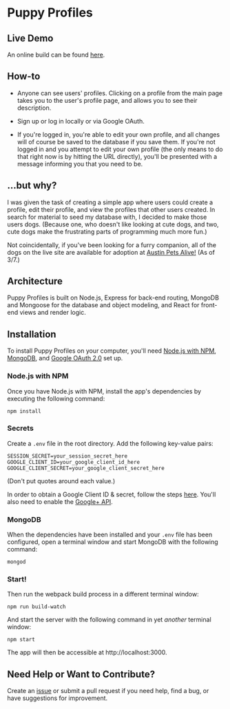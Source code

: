 # Puppy Profiles

## Live Demo

An online build can be found [here](https://puppy-profiles.herokuapp.com).

## How-to

* Anyone can see users' profiles. Clicking on a profile from the main page takes you to the user's profile page, and allows you to see their description.

* Sign up or log in locally or via Google OAuth.

* If you're logged in, you're able to edit your own profile, and all changes will of course be saved to the database if you save them. If you're not logged in and you attempt to edit your own profile (the only means to do that right now is by hitting the URL directly), you'll be presented with a message informing you that you need to be.

## ...but why?

I was given the task of creating a simple app where users could create a profile, edit their profile, and view the profiles that other users created. In search for material to seed my database with, I decided to make those users dogs. (Because one, who doesn't like looking at cute dogs, and two, cute dogs make the frustrating parts of programming much more fun.)

Not coincidentally, if you've been looking for a furry companion, all of the dogs on the live site are available for adoption at [Austin Pets Alive!](https://www.austinpetsalive.org/) (As of 3/7.)

## Architecture

Puppy Profiles is built on Node.js, Express for back-end routing, MongoDB and Mongoose for the database and object modeling, and React for front-end views and render logic.

## Installation

To install Puppy Profiles on your computer, you'll need [Node.js with NPM](https://nodejs.org/en/), [MongoDB](https://www.mongodb.com/), and [Google OAuth 2.0](https://developers.google.com/identity/protocols/OAuth2) set up.

### Node.js with NPM

Once you have Node.js with NPM, install the app's dependencies by executing the following command:

```
npm install
```

### Secrets

Create a `.env` file in the root directory. Add the following key-value pairs:

```
SESSION_SECRET=your_session_secret_here
GOOGLE_CLIENT_ID=your_google_client_id_here
GOOGLE_CLIENT_SECRET=your_google_client_secret_here
```

(Don't put quotes around each value.)

In order to obtain a Google Client ID & secret, follow the steps [here](https://support.google.com/cloud/answer/6158849?hl=en). You'll also need to enable the [Google+ API](https://developers.google.com/+/web/api/rest/).

### MongoDB

When the dependencies have been installed and your `.env` file has been configured, open a terminal window and start MongoDB with the following command:

```
mongod
```

### Start!

Then run the webpack build process in a different terminal window:

```
npm run build-watch
```

And start the server with the following command in yet *another* terminal window:

```
npm start
```

The app will then be accessible at http://localhost:3000.

## Need Help or Want to Contribute?

Create an [issue](https://github.com/bethqiang/puppy-profiles/issues) or submit a pull request if you need help, find a bug, or have suggestions for improvement.
